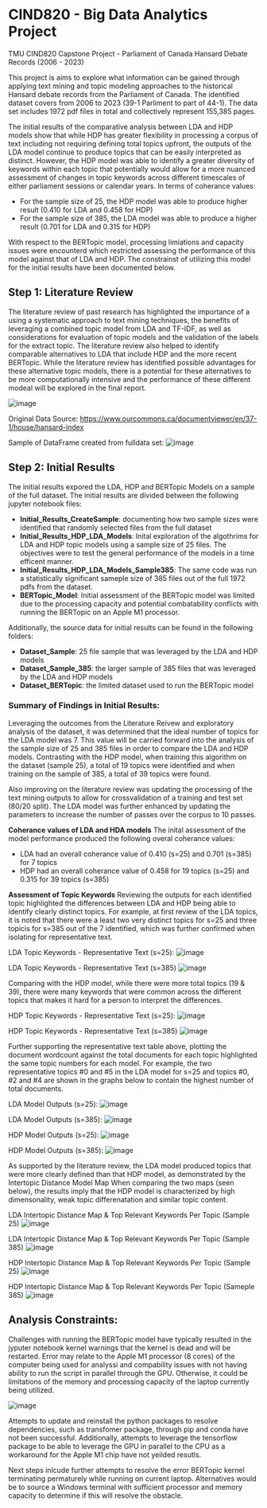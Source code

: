 # CIND820 - Big Data Analytics Project
TMU CIND820 Capstone Project - Parliament of Canada Hansard Debate Records (2006 - 2023)

This project is aims to explore what information can be gained through applying text mining and topic modeling approaches to the historical Hansard debate records from the Parliament of Canada. The identified dataset covers from 2006 to 2023 (39-1 Parliment to part of 44-1). The data set includes 1972 pdf files in total and collectively represent 155,385 pages.

The initial results of the comparative analysis between LDA and HDP models show that while HDP has greater flexibility in processing a corpus of text including not requiring defining total topics upfront, the outputs of the LDA model continue to produce topics that can be easily interpreted as distinct. However, the HDP model was able to identify a greater diversity of keywords within each topic that potentially would allow for a more nuanced assessment of changes in topic keywords across different timescales of either parliament sessions or calendar years. In terms of coherance values:
* For the sample size of 25, the HDP model was able to produce higher result (0.410 for LDA and 0.458 for HDP)
* For the sample size of 385, the LDA model was able to produce a higher result (0.701 for LDA and 0.315 for HDP)

With respect to the BERTopic model, processing limiations and capacity issues were encounterd which restricted assessing the performance of this model against that of LDA and HDP. The constrainst of utilizing this model for the initial results have been documented below.

## Step 1: Literature Review
The literature review of past research has highlighted the importance of a using a systematic approach to text mining techniques, the benefits of leveraging a combined topic model from LDA and TF-IDF, as well as considerations for evaluation of topic models and the validation of the labels for the extract topic. The literature review also helped to identify comparable alternatives to LDA that include HDP and the more recent BERTopic. While the literature review has identified possible advantages for these alternative topic models, there is a potential for these alternatives to be more computationally intensive and the performance of these different modeal will be explored in the final report. 

![image](https://github.com/CDL-DataSci/CIND820/assets/160800059/e1bdf761-6018-4b6a-9861-0f0a63f746a4)

Original Data Source: https://www.ourcommons.ca/documentviewer/en/37-1/house/hansard-index

Sample of DataFrame created from fulldata set:
![image](https://github.com/CDL-DataSci/CIND820/assets/160800059/392c7ed8-a231-4d98-a8ea-4a27298e69f5)


## Step 2: Initial Results
The initial results expored the LDA, HDP and BERTopic Models on a sample of the full dataset. The initial results are divided between the following jupyter notebook files:
* **Initial_Results_CreateSample**: documenting how two sample sizes were identified that randomly selected files from the full dataset
* **Initial_Results_HDP_LDA_Models**: Inital exploration of the algothrims for LDA and HDP topic models using a sample size of 25 files. The objectives were to test the general performance of the models in a time efficent manner.
* **Initial_Results_HDP_LDA_Models_Sample385**: The same code was run a statistically significant sameple size of 385 files out of the full 1972 pdfs from the dataset.
* **BERTopic_Model**: Initial assessment of the BERTopic model was limited due to the processing capacity and potential combatability conflicts with running the BERTopic on an Apple M1 processor.

Additionally, the source data for initial results can be found in the following folders:
* **Dataset_Sample**: 25 file sample that was leveraged by the LDA and HDP models
* **Dataset_Sample_385**: the larger sample of 385 files that was leveraged by the LDA and HDP models
* **Dataset_BERTopic**: the limited dataset used to run the BERTopic model

### Summary of Findings in Initial Results:
Leveraging the outcomes from the Literature Reivew and exploratory analysis of the dataset, it was determined that the ideal number of topics for the LDA model was 7. This value will be carried forward into the analysis of the sample size of 25 and 385 files in order to compare the LDA and HDP models. Contrasting with the HDP model, when training this algorithm on the dataset (sample 25), a total of 19 topics were identified and when training on the sample of 385, a total of 39 topics were found.

Also improving on the literature review was updating the processing of the text mining outputs to allow for crossvalidation of a training and test set (80/20 split). The LDA model was further enhanced by updating the parameters to increase the number of passes over the corpus to 10 passes.

**Coherance values of LDA and HDA models**
The inital assessment of the model performance produced the following overal coherance values:
* LDA had an overall coherance value of 0.410 (s=25) and 0.701 (s=385) for 7 topics
* HDP had an overall coherance value of 0.458 for 19 topics (s=25) and 0.315 for 39 topics (s=385)

**Assessment of Topic Keywords**
Reviewing the outputs for each identified topic highlighted the differences between LDA and HDP being able to identify clearly distinct topics. For example, at first review of the LDA topics, it is noted that there were a least two very distinct topics for s=25 and three topicis for s=385 out of the 7 identified, which was further confirmed when isolating for representative text.

LDA Topic Keywords - Representative Text (s=25):
![image](https://github.com/CDL-DataSci/CIND820/assets/160800059/acebf3ac-7e8b-465f-8511-4cac1e5f7d2b)

LDA Topic Keywords - Representative Text (s=385)
![image](https://github.com/CDL-DataSci/CIND820/assets/160800059/ad7454d2-29e2-4aa6-a622-43de2a022905)

Comparing with the HDP model, while there were more total topics (19 & 39), there were many keywords that were common across the different topics that makes it hard for a person to interpret the differences. 

HDP Topic Keywords - Representative Text (s=25):
![image](https://github.com/CDL-DataSci/CIND820/assets/160800059/5f7ed2d1-5c94-46c2-9fea-76b0627f2c3c)

HDP Topic Keywords - Representative Text (s=385)
![image](https://github.com/CDL-DataSci/CIND820/assets/160800059/61f55e4e-3768-44f4-815d-173ae15d905d)

Further supporting the representative text table above, plotting the document wordcount against the total documents for each topic highlighted the same topic numbers for each model. For example, the two representative topics #0 and #5 in the LDA model for s=25 and topics #0, #2 and #4 are shown in the graphs below to contain the highest number of total documents.

LDA Model Outputs (s=25):
![image](https://github.com/CDL-DataSci/CIND820/assets/160800059/d50772ae-8d1d-49a7-ae9b-45f4b3bca712)

LDA Model Outputs (s=385):
![image](https://github.com/CDL-DataSci/CIND820/assets/160800059/2a967bbc-e6bb-457a-9ff9-61a84d0630a0)

HDP Model Outputs (s=25):
![image](https://github.com/CDL-DataSci/CIND820/assets/160800059/486299bf-a47f-4482-a52a-3d0aa2a94547)

HDP Model Outputs (s=385):
![image](https://github.com/CDL-DataSci/CIND820/assets/160800059/f472fc2b-7729-4d73-9606-8b65f16e51e5)



As supported by the literature review, the LDA model produced topics that were more clearly defined than that HDP model, as demonstrated by the Intertopic Distance Model Map When comparing the two maps (seen below), the results imply that the HDP model is characterized by high dimensonality, weak topic differenatation and similar topic content.

LDA Intertopic Distance Map & Top Relevant Keywords Per Topic (Sample 25)
![image](https://github.com/CDL-DataSci/CIND820/assets/160800059/49bf0cd7-e962-4569-a811-c48fbfad6286)

LDA Intertopic Distance Map & Top Relevant Keywords Per Topic (Sample 385)
![image](https://github.com/CDL-DataSci/CIND820/assets/160800059/602e8fdb-f960-4726-9c22-f2411376ba1b)

HDP Intertopic Distance Map & Top Relevant Keywords Per Topic (Sample 25)
![image](https://github.com/CDL-DataSci/CIND820/assets/160800059/4e18bf84-a103-40e6-a743-c0686942126e)

HDP Intertopic Distance Map & Top Relevant Keywords Per Topic (Sameple 385)
![image](https://github.com/CDL-DataSci/CIND820/assets/160800059/7b90bfbf-93f1-484f-a2e1-dee1a58c6435)

## Analysis Constraints:

Challenges with running the BERTopic model have typically resulted in the jyputer notebook kernel warnings that the kernel is dead and will be restarted. Error may relate to the Apple M1 processor (8 cores) of the computer being used for analyssi and compability issues with not having ability to run the script in parallel through the GPU. Otherwise, it could be limitations of the memory and processing capacity of the laptop currently being utilized.

![image](https://github.com/CDL-DataSci/CIND820/assets/160800059/0a6d7e2d-0f9e-4bb3-a316-84f2af2c78a6)

Attempts to update and reinstall the python packages to resolve dependencies, such as transfomer package, through pip and conda have not been successful. Additionally, attempts to leverage the tensorflow package to be able to leverage the GPU in parallel to the CPU as a workaround for the Apple M1 chip have not yeilded resutls. 

Next steps inlcude further attempts to resolve the error BERTopic kernel terminating permaturely while running on current laptop. Alternatives would be to source a Windows terminal with sufficient processor and memory capacity to determine if this will resolve the obstacle. 



